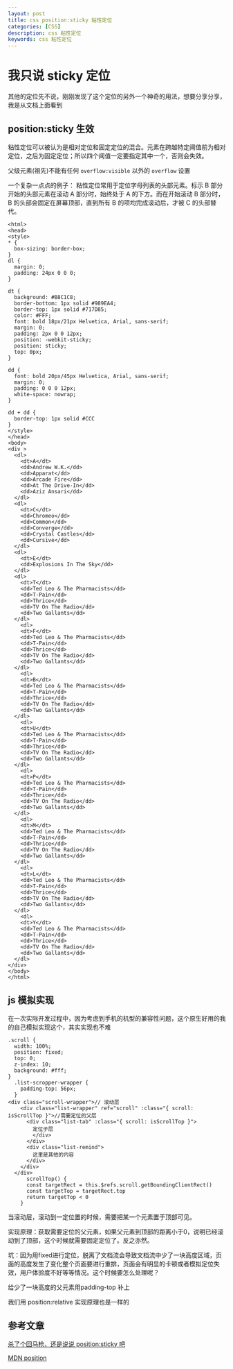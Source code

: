 ```yaml
---
layout: post
title: css position:sticky 粘性定位
categories: [CSS]
description: css 粘性定位
keywords: css 粘性定位
---
```


# 我只说 sticky 定位

其他的定位先不说，刚刚发现了这个定位的另外一个神奇的用法，想要分享分享，我是从文档上面看到

## position:sticky 生效

粘性定位可以被认为是相对定位和固定定位的混合。元素在跨越特定阈值前为相对定位，之后为固定定位；所以四个阈值一定要指定其中一个，否则会失效。

父级元素(祖先)不能有任何 `overflow:visible` 以外的 `overflow` 设置

一个复杂一点点的例子：
粘性定位常用于定位字母列表的头部元素。标示 B 部分开始的头部元素在滚动 A 部分时，始终处于 A 的下方。而在开始滚动 B 部分时，B 的头部会固定在屏幕顶部，直到所有 B 的项均完成滚动后，才被 C 的头部替代。

```
<html>
<head>
<style>
* {
  box-sizing: border-box;
}
dl {
  margin: 0;
  padding: 24px 0 0 0;
}

dt {
  background: #B8C1C8;
  border-bottom: 1px solid #989EA4;
  border-top: 1px solid #717D85;
  color: #FFF;
  font: bold 18px/21px Helvetica, Arial, sans-serif;
  margin: 0;
  padding: 2px 0 0 12px;
  position: -webkit-sticky;
  position: sticky;
  top: 0px;
}

dd {
  font: bold 20px/45px Helvetica, Arial, sans-serif;
  margin: 0;
  padding: 0 0 0 12px;
  white-space: nowrap;
}

dd + dd {
  border-top: 1px solid #CCC
}
</style>
</head>
<body>
<div >
  <dl>
    <dt>A</dt>
    <dd>Andrew W.K.</dd>
    <dd>Apparat</dd>
    <dd>Arcade Fire</dd>
    <dd>At The Drive-In</dd>
    <dd>Aziz Ansari</dd>
  </dl>
  <dl>
    <dt>C</dt>
    <dd>Chromeo</dd>
    <dd>Common</dd>
    <dd>Converge</dd>
    <dd>Crystal Castles</dd>
    <dd>Cursive</dd>
  </dl>
  <dl>
    <dt>E</dt>
    <dd>Explosions In The Sky</dd>
  </dl>
  <dl>
    <dt>T</dt>
    <dd>Ted Leo & The Pharmacists</dd>
    <dd>T-Pain</dd>
    <dd>Thrice</dd>
    <dd>TV On The Radio</dd>
    <dd>Two Gallants</dd>
  </dl>
    <dl>
    <dt>F</dt>
    <dd>Ted Leo & The Pharmacists</dd>
    <dd>T-Pain</dd>
    <dd>Thrice</dd>
    <dd>TV On The Radio</dd>
    <dd>Two Gallants</dd>
  </dl>
    <dl>
    <dt>B</dt>
    <dd>Ted Leo & The Pharmacists</dd>
    <dd>T-Pain</dd>
    <dd>Thrice</dd>
    <dd>TV On The Radio</dd>
    <dd>Two Gallants</dd>
  </dl>
    <dl>
    <dt>U</dt>
    <dd>Ted Leo & The Pharmacists</dd>
    <dd>T-Pain</dd>
    <dd>Thrice</dd>
    <dd>TV On The Radio</dd>
    <dd>Two Gallants</dd>
  </dl>
    <dl>
    <dt>P</dt>
    <dd>Ted Leo & The Pharmacists</dd>
    <dd>T-Pain</dd>
    <dd>Thrice</dd>
    <dd>TV On The Radio</dd>
    <dd>Two Gallants</dd>
  </dl>
    <dl>
    <dt>M</dt>
    <dd>Ted Leo & The Pharmacists</dd>
    <dd>T-Pain</dd>
    <dd>Thrice</dd>
    <dd>TV On The Radio</dd>
    <dd>Two Gallants</dd>
  </dl>
    <dl>
    <dt>L</dt>
    <dd>Ted Leo & The Pharmacists</dd>
    <dd>T-Pain</dd>
    <dd>Thrice</dd>
    <dd>TV On The Radio</dd>
    <dd>Two Gallants</dd>
  </dl>
    <dl>
    <dt>Y</dt>
    <dd>Ted Leo & The Pharmacists</dd>
    <dd>T-Pain</dd>
    <dd>Thrice</dd>
    <dd>TV On The Radio</dd>
    <dd>Two Gallants</dd>
  </dl>
</div>
</body>
</html>
```
## js 模拟实现
在一次实际开发过程中，因为考虑到手机的机型的兼容性问题，这个原生好用的我的自己模拟实现这个，其实实现也不难

```
.scroll {
  width: 100%;
  position: fixed;
  top: 0;
  z-index: 10;
  background: #fff;
}
  .list-scropper-wrapper {
    padding-top: 56px;
  }
<div class="scroll-wrapper">// 滚动层
    <div class="list-wrapper" ref="scroll" :class="{ scroll: isScrollTop }">//需要定位的父层
      <div class="list-tab" :class="{ scroll: isScrollTop }">
        定位子层
        </div>
      </div>
      <div class="list-remind">
        这里是其他的内容
      </div>
    </div>
  </div>
      scrollTop() {
      const targetRect = this.$refs.scroll.getBoundingClientRect()
      const targetTop = targetRect.top
      return targetTop < 0
    }
```

当滚动层，滚动到一定位置的时候，需要把某一个元素置于顶部可见。

实现原理：获取需要定位的父元素，如果父元素到顶部的距离小于0，说明已经滚动到了顶部，这个时候就需要固定定位了。反之亦然。

坑：因为用fixed进行定位，脱离了文档流会导致文档流中少了一块高度区域，页面的高度发生了变化整个页面要进行重排，页面会有明显的卡顿或者模拟定位失效，用户体验度不好等等情况。这个时候要怎么处理呢？

给少了一块高度的父元素用padding-top 补上

我们用 position:relative 实现原理也是一样的
## 参考文章

[杀了个回马枪，还是说说 position:sticky 吧](https://www.zhangxinxu.com/wordpress/2018/12/css-position-sticky/)

[MDN position](https://developer.mozilla.org/zh-CN/docs/Web/CSS/position)

